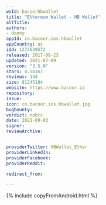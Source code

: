 ```yaml
---
wsId: bacoorhbwallet
title: "Ethereum Wallet - HB Wallet"
altTitle: 
authors:
- danny
appId: co.bacoor.ios.hbwallet
appCountry: us
idd: 1273639572
released: 2017-08-23
updated: 2021-07-09
version: "3.5.0"
stars: 4.54167
reviews: 144
size: 81245184
website: https://www.bacoor.io
repository: 
issue: 
icon: co.bacoor.ios.hbwallet.jpg
bugbounty: 
verdict: nobtc
date: 2021-09-03
signer: 
reviewArchive:


providerTwitter: HBWallet_Ether
providerLinkedIn: 
providerFacebook: 
providerReddit: 

redirect_from:

---
```


{% include copyFromAndroid.html %}